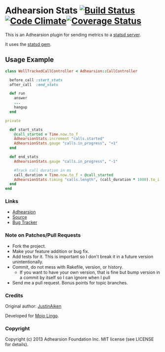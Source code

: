# Adhearsion Stats [![Build Status](https://secure.travis-ci.org/JustinAiken/adhearsion-stats.png?branch=master)](http://travis-ci.org/JustinAiken/adhearsion-stats)[![Code Climate](https://codeclimate.com/github/JustinAiken/adhearsion-stats.png)](https://codeclimate.com/github/JustinAiken/adhearsion-stats)[![Coverage Status](https://coveralls.io/repos/JustinAiken/adhearsion-stats/badge.png)](https://coveralls.io/r/JustinAiken/adhearsion-stats)

This is an Adhearsion plugin for sending metrics to a [statsd server](https://github.com/etsy/statsd/).

It uses the [statsd gem](https://github.com/reinh/statsd).

## Usage Example

```ruby
class WellTrackedCallController < Adhearsion::CallController

  before_call :start_stats
  after_call  :end_stats

  def run
    answer
    ...
    hangup
  end

private

  def start_stats
    @call_started = Time.now.to_f
    AdhearsionStats.increment "calls.started"
    AdhearsionStats.gauge "calls.in_progress", "+1"
  end

  def end_stats
    AdhearsionStats.gauge "calls.in_progress", "-1"

    #Track call duration in ms
    call_duration = Time.now.to_f - @call_started
    AdhearsionStats.timing "calls.length", (call_duration * 1000).to_i
  end
end
```

### Links

* [Adhearsion](http://adhearsion.com)
* [Source](https://github.com/JustinAiken/adhearsion-stats)
* [Bug Tracker](https://github.com/JustinAiken/adhearsion-stats/issues)

### Note on Patches/Pull Requests

* Fork the project.
* Make your feature addition or bug fix.
* Add tests for it. This is important so I don't break it in a future version unintentionally.
* Commit, do not mess with Rakefile, version, or history.
  * If you want to have your own version, that is fine but bump version in a commit by itself so I can ignore when I pull
* Send me a pull request. Bonus points for topic branches.

### Credits

Original author: [JustinAiken](https://github.com/JustinAiken)

Developed for [Mojo Lingo](http://mojolingo.com).

### Copyright

Copyright (c) 2013 Adhearsion Foundation Inc. MIT license (see LICENSE for details).
